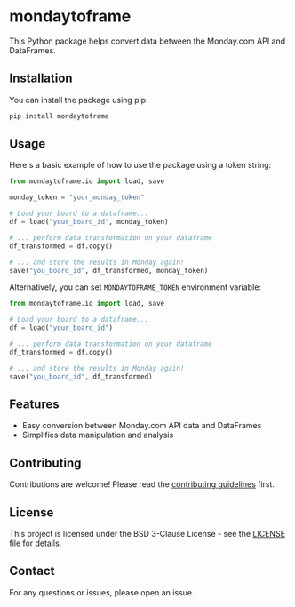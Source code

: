 # mondaytoframe

This Python package helps convert data between the Monday.com API and DataFrames.

## Installation

You can install the package using pip:

```bash
pip install mondaytoframe
```

## Usage

Here's a basic example of how to use the package using a token string:

```python
from mondaytoframe.io import load, save

monday_token = "your_monday_token"

# Load your board to a dataframe... 
df = load("your_board_id", monday_token)

# ... perform data transformation on your dataframe
df_transformed = df.copy()

# ... and store the results in Monday again!
save("you_board_id", df_transformed, monday_token)

```

Alternatively, you can set `MONDAYTOFRAME_TOKEN` environment variable:

```python
from mondaytoframe.io import load, save

# Load your board to a dataframe... 
df = load("your_board_id")

# ... perform data transformation on your dataframe
df_transformed = df.copy()

# ... and store the results in Monday again!
save("you_board_id", df_transformed)

```


## Features

- Easy conversion between Monday.com API data and DataFrames
- Simplifies data manipulation and analysis

## Contributing

Contributions are welcome! Please read the [contributing guidelines](CONTRIBUTING.md) first.

## License

This project is licensed under the BSD 3-Clause License - see the [LICENSE](LICENSE) file for details.

## Contact

For any questions or issues, please open an issue.
